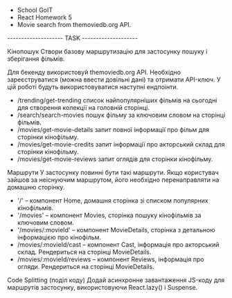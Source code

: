 - School GoIT
- React Homework 5
- Movie search from themoviedb.org API.

-------------------- TASK --------------------

Кінопошук
Створи базову маршрутизацію для застосунку пошуку і зберігання фільмів.  


Для бекенду використовуй themoviedb.org API. Необхідно зареєструватися (можна ввести довільні дані) та отримати API-ключ. У цій роботі будуть використовуватися наступні ендпоінти.
* /trending/get-trending список найпопулярніших фільмів на сьогодні для створення колекції на головній сторінці.
* /search/search-movies пошук фільму за ключовим словом на сторінці фільмів. 
* /movies/get-movie-details запит повної інформації про фільм для сторінки кінофільму. 
* /movies/get-movie-credits запит інформації про акторський склад для сторінки кінофільму.
* /movies/get-movie-reviews запит оглядів для сторінки кінофільму. 


Маршрути
У застосунку повинні бути такі маршрути. Якщо користувач зайшов за неіснуючим маршрутом, його необхідно перенаправляти на домашню сторінку.
* '/' – компонент Home, домашня сторінка зі списком популярних кінофільмів.
* '/movies' – компонент Movies, сторінка пошуку кінофільмів за ключовим словом.
* '/movies/:movieId' – компонент MovieDetails, сторінка з детальною інформацією про кінофільм. 
* /movies/:movieId/cast – компонент Cast, інформація про акторський склад. Рендериться на сторінці MovieDetails. 
* /movies/:movieId/reviews – компонент Reviews, інформація про огляди. Рендериться на сторінці MovieDetails.


Code Splitting (поділ коду)
Додай асинхронне завантаження JS-коду для маршрутів застосунку, використовуючи React.lazy() і Suspense.
